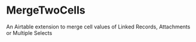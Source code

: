 # MergeTwoCells

An Airtable extension to merge cell values of Linked Records, Attachments or Multiple Selects
